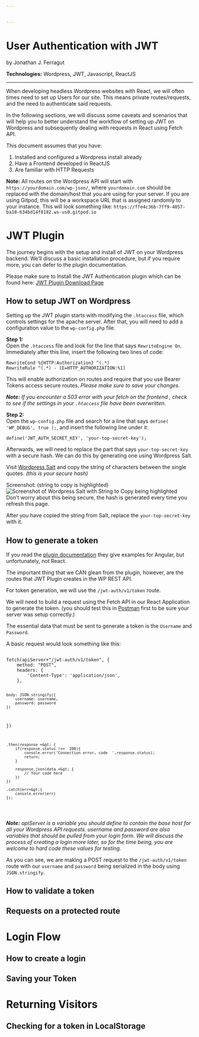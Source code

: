 ```yaml
---


---
```


<h1 id="user-authentication-with-jwt">User Authentication with JWT</h1>
<p>by Jonathan J. Ferragut</p>
<p><strong>Technologies:</strong> Wordpress, JWT, Javascript, ReactJS</p>
<hr>
<p>When developing headless Wordpress websites with React, we will often times need to set up Users for our site. This means private routes/requests, and the need to authenticate said requests.</p>
<p>In the following sections, we will discuss some caveats and scenarios that will help you to better understand the workflow of setting up JWT on Wordpress and subsequently dealing with requests in React using Fetch API.</p>
<p>This document assumes that you have:</p>
<ol>
<li>Installed and configured a Wordpress install already</li>
<li>Have a Frontend developed in ReactJS</li>
<li>Are familiar with HTTP Requests</li>
</ol>
<p><strong>Note:</strong> All routes on the Wordpress API will start with <code>https://yourdomain.com/wp-json/</code>, where <code>yourdomain.com</code> should be replaced with the domain/host that you are using for your server. If you are using Gitpod, this will be a workspace URL that is assigned randomly to your instance. This will look something like:  <code>https://ffe4c36b-7ff9-4057-ba10-634bd14f8182.ws-us0.gitpod.io</code></p>
<h1 id="jwt-plugin">JWT Plugin</h1>
<p>The journey begins with the setup and install of JWT on your Wordpress backend. We’ll discuss a basic installation procedure, but if you require more, you can defer to the plugin documentation.</p>
<p>Please make sure to Install the JWT Authentication plugin which can be found here: <a href="https://wordpress.org/plugins/jwt-authentication-for-wp-rest-api/">JWT Plugin Download Page</a></p>
<h2 id="how-to-setup-jwt-on-wordpress">How to setup JWT on Wordpress</h2>
<p>Setting up the JWT plugin starts with modifying the <code>.htaccess</code> file, which controls settings for the apache server. After that, you will need to add a configuration value to the <code>wp-config.php</code> file.</p>
<p><strong>Step 1:</strong><br>
Open the <code>.htaccess</code> file and look for the line that says <code>RewriteEngine On</code>.  Immediately after this line, insert the following two lines of code:</p>
<pre><code>RewriteCond %{HTTP:Authorization} ^(.*)
RewriteRule ^(.*) - [E=HTTP_AUTHORIZATION:%1]
</code></pre>
<p>This will enable authorization on routes and require that you use Bearer Tokens access secure routes. <em>Please make sure to save your changes.</em></p>
<p><em><strong>Note:</strong></em> <em>If you encounter a 503 error with your fetch on the frontend , check to see if the settings in your <code>.htaccess</code> file have been overwritten.</em></p>
<p><strong>Step 2:</strong><br>
Open the <code>wp-config.php</code> file and search for a line that says <code>define( 'WP_DEBUG', true );</code>, and insert the following line under it:</p>
<pre><code>define('JWT_AUTH_SECRET_KEY', 'your-top-secret-key');
</code></pre>
<p>Afterwards, we will need to replace the part that says <code>your-top-secret-key</code> with a secure hash. We can do this by generating one using Wordpress Salt.</p>
<p>Visit <a href="https://api.wordpress.org/secret-key/1.1/salt/">Wordpress Salt</a> and copy the string of characters between the single quotes. <em>(this is your secure hash)</em></p>
<p>Screenshot: (string to copy is highlighted)<br>
<img src="https://lh3.googleusercontent.com/GjakZSjMbdEdqHykFAAQBlbTVBI1DDASppkFCcnF0f5MHwxO_g6-Lf5EXIaMgztls7Pntp6Izrs" alt="Screenshot of Wordpress Salt with String to Copy being highlighted"><br>
Don’t worry about this being secure, the hash is generated every time you refresh this page.</p>
<p>After you have copied the string from Salt, replace the <code>your-top-secret-key</code> with it.</p>
<h2 id="how-to-generate-a-token">How to generate a token</h2>
<p>If you read the <a href="https://wordpress.org/plugins/jwt-authentication-for-wp-rest-api/">plugin documentation</a> they give examples for Angular, but unfortunately, not React.</p>
<p>The important thing that we CAN glean from the plugin, however, are the routes that JWT Plugin creates in the WP REST API.</p>
<p>For token generation, we will use the <code>/jwt-auth/v1/token</code> route.</p>
<p>We will need to build a request using the Fetch API in our React Application to generate the token. (you should test this in <a href="https://www.getpostman.com/downloads/">Postman</a> first to be sure your server was setup correctly.)</p>
<p>The essential data that must be sent to generate a token is the <code>Username</code> and <code>Password</code>.</p>
<p>A basic request would look something like this:</p>
<pre><code>
fetch(apiServer+"/jwt-auth/v1/token", { 
	method: "POST",
	headers: {
		'Content-Type': 'application/json', 
	},

	body: JSON.stringify({
		username: username,
		password: password
	})
})

	.then(response =&gt; {
		if(response.status !==  200){
			console.error('Connection error, code  ',response.status);
			return;
		}

		response.json(data =&gt; {
			// Your code here
		})
	})

	.catch(err=&gt;{
		console.error(err)
	});
</code></pre>
<p><em><strong>Note:</strong></em> <em>apiServer is a variable you should define to contain the base host for all your Wordpress API requests. username and password are also variables that should be pulled from your login form. We will discuss the process of creating a login more later, so for the time being, you are welcome to hard code these values for testing.</em></p>
<p>As you can see, we are making a POST request to the <code>/jwt-auth/v1/token</code> route with our <code>username</code> and <code>password</code> being serialized in the body using <code>JSON.stringify</code>.</p>
<h2 id="how-to-validate-a-token">How to validate a token</h2>
<h2 id="requests-on-a-protected-route">Requests on a protected route</h2>
<h1 id="login-flow">Login Flow</h1>
<h2 id="how-to-create-a-login">How to create a login</h2>
<h2 id="saving-your-token">Saving your Token</h2>
<h1 id="returning-visitors">Returning Visitors</h1>
<h2 id="checking-for-a-token-in-localstorage">Checking for a token in LocalStorage</h2>

